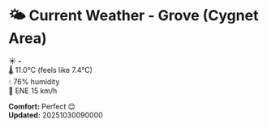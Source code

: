 # 🌤️ Current Weather - Grove (Cygnet Area)

☀️ **-**  
🌡️ 11.0°C (feels like 7.4°C)  
💧 76% humidity  
💨 ENE 15 km/h  

**Comfort:** Perfect 😌  
**Updated:** 20251030090000
